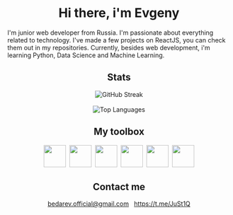 <h1 align="center">Hi there, i'm Evgeny</h1>

<p>
  I'm junior web developer from Russia. I'm passionate about everything related to technology. I've made a few projects on ReactJS, you can check them out in my repositories. Currently, besides web development, i'm learning Python, Data Science and Machine Learning.
</p>

<div align='center'>
  <h2>Stats</h2>
  
  <img src="https://streak-stats.demolab.com?user=[justjxc]&theme=transparent&fire=EB5454" alt="GitHub Streak"/>
  <br /><br />
  <img src="https://github-readme-stats.vercel.app/api/top-langs/?username=justjxc&layout=compact&theme=vision-friendly-dark" alt="Top Languages"/>
</div>

<div align='center'>
  <h2>My toolbox</h2>

  <div align='center'>
    <img src="https://cdn.jsdelivr.net/gh/devicons/devicon@latest/icons/html5/html5-original.svg" height='50px' width='50px' />&nbsp;
    <img src="https://cdn.jsdelivr.net/gh/devicons/devicon@latest/icons/css3/css3-original.svg" height='50px' width='50px' />&nbsp;
    <img src="https://cdn.jsdelivr.net/gh/devicons/devicon@latest/icons/javascript/javascript-original.svg" height='50px' width='50px' />&nbsp;
    <img src="https://cdn.jsdelivr.net/gh/devicons/devicon@latest/icons/sass/sass-original.svg" height='50px' width='50px' />&nbsp;
    <img src="https://cdn.jsdelivr.net/gh/devicons/devicon@latest/icons/react/react-original.svg" height='50px' width='50px' />&nbsp;
    <img src="https://cdn.jsdelivr.net/gh/devicons/devicon@latest/icons/tailwindcss/tailwindcss-original.svg" height='50px' width='50px' />
  </div>
</div>

<div align='center'>
  <h2>Contact me</h2>

  bedarev.official@gmail.com&nbsp;&nbsp;
  https://t.me/JuSt1Q
</div>

